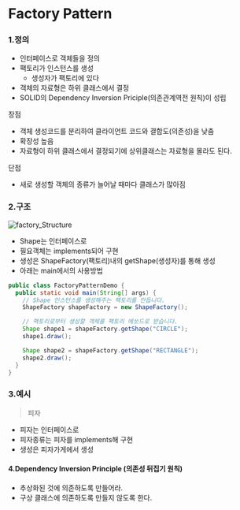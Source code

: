 # Factory Pattern
### 1.정의
- 인터페이스로 객체들을 정의
- 팩토리가 인스턴스를 생성
    - 생성자가 팩토리에 있다
- 객체의 자료형은 하위 클래스에서 결정
- SOLID의 Dependency Inversion Priciple(의존관계역전 원칙)이 성립

장점<br>
- 객체 생성코드를 분리하여 클라이언트 코드와 결합도(의존성)을 낮춤
- 확장성 높음
- 자료형이 하위 클래스에서 결정되기에 상위클래스는 자료형을 몰라도 된다.

단점<br>
- 새로 생성할 객체의 종류가 늘어날 때마다 클래스가 많아짐

### 2.구조
![factory_Structure](./img/factory_structure.jpg)
- Shape는 인터페이스로
- 필요객체는 implements되어 구현
- 생성은 ShapeFactory(팩토리)내의 getShape(생성자)를 통해 생성
- 아래는 main에서의 사용방법
~~~java
public class FactoryPatternDemo {
  public static void main(String[] args) {
    // Shape 인스턴스를 생성해주는 팩토리를 만듭니다.
    ShapeFactory shapeFactory = new ShapeFactory();

    // 팩토리로부터 생성할 객체를 팩토리 메쏘드로 받습니다. 
    Shape shape1 = shapeFactory.getShape("CIRCLE");
    shape1.draw();

    Shape shape2 = shapeFactory.getShape("RECTANGLE");
    shape2.draw();
  }
}
~~~

### 3.예시
> 피자
- 피자는 인터페이스로
- 피자종류는 피자를 implements해 구현
- 생성은 피자가게에서 생성

#### 4.Dependency Inversion Principle (의존성 뒤집기 원칙)
- 추상화된 것에 의존하도록 만들어라.
- 구상 클래스에 의존하도록 만들지 않도록 한다.

